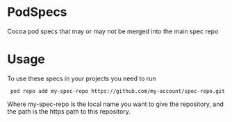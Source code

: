 PodSpecs
========

Cocoa pod specs that may or may not be merged into the main spec repo

Usage
========

To use these specs in your projects you need to run

     pod repo add my-spec-repo https://github.com/my-account/spec-repo.git

Where my-spec-repo is the local name you want to give the repository, and the path is the https path to this repository.
